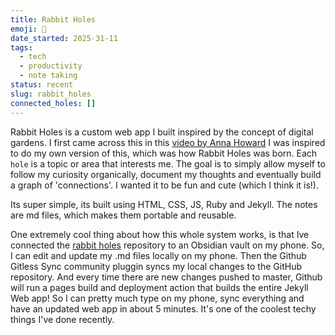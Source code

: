 ```yaml
---
title: Rabbit Holes
emoji: 🐇
date_started: 2025-31-11
tags:
  - tech
  - productivity
  - note taking
status: recent
slug: rabbit_holes
connected_holes: []
---
```


Rabbit Holes is a custom web app I built inspired by the concept of digital gardens. I first came across this in this [video by Anna Howard](https://youtu.be/0tY7Z53QJo8?si=3EhIRarRR4dMl8ZJ) 
I was inspired to do my own version of this, which was how Rabbit Holes was born. Each `hole` is a topic or area that interests me. The goal is to simply allow myself to follow my curiosity organically, document my thoughts and eventually build a graph of 'connections'. I wanted it to be fun and cute (which I think it is!).

Its super simple, its built using HTML, CSS, JS, Ruby and Jekyll. The notes are md files, which makes them portable and reusable.

One extremely cool thing about how this whole system works, is that Ive connected the [rabbit holes](https://github.com/A-S620/rabbit-holes) repository to an Obsidian vault on my phone. So, I can edit and update my .md files locally on my phone. Then the Github Gitless Sync community pluggin syncs my local changes to the GitHub repository. And every time there are new changes pushed to master, Github will run a pages build and deployment action that builds the entire Jekyll Web app! So I can pretty much type on my phone, sync everything and have an updated web app in about 5 minutes. It's one of the coolest techy things I've done recently. 
